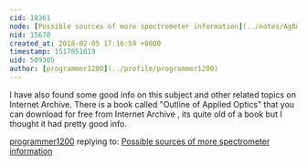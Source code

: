 ```yaml
---
cid: 18361
node: [Possible sources of more spectrometer information](../notes/Ag8n/02-03-2018/possible-sources-of-more-spectrometer-information)
nid: 15670
created_at: 2018-02-05 17:16:59 +0000
timestamp: 1517851019
uid: 509305
author: [programmer1200](../profile/programmer1200)
---
```


I have also found some good info on this subject and other related topics on Internet Archive. There is a book called "Outline of Applied Optics" that you can download for free from Internet Archive , its quite old of a book but I thought it had pretty good info.

[programmer1200](../profile/programmer1200) replying to: [Possible sources of more spectrometer information](../notes/Ag8n/02-03-2018/possible-sources-of-more-spectrometer-information)

